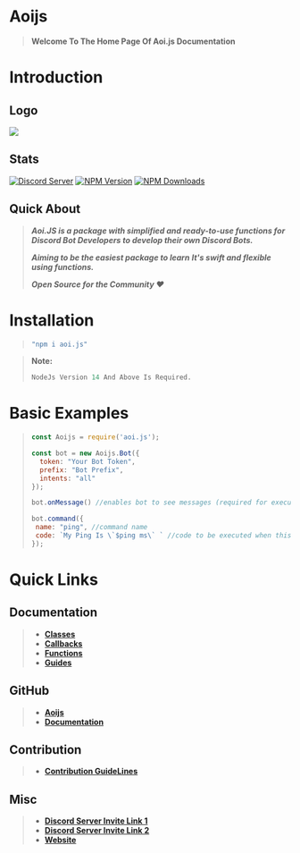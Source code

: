 # Aoijs
> **Welcome To The Home Page Of Aoi.js Documentation**
# Introduction
## Logo
![](https://aoi.js.org/assets/images/aoijs-new.png)
## Stats 
[![Discord Server](https://img.shields.io/discord/773352845738115102?color=5865F2&logo=discord&logoColor=white)](https://aoi.js.org/invite) [![NPM Version](https://img.shields.io/npm/v/aoi.js.svg?maxAge=3600)](https://www.npmjs.com/package/aoi.js) [![NPM Downloads](https://img.shields.io/npm/dt/aoi.js.svg?maxAge=3600)](https://www.npmjs.com/package/aoi.js)
## Quick About 
> ___Aoi.JS is a package with simplified and ready-to-use functions for Discord Bot Developers to develop their own Discord Bots.___
>
> ___Aiming to be the easiest package to learn___
> ___It's swift and flexible using functions.___
>
> ___Open Source for the Community ❤️___
# Installation 
> ```js
> "npm i aoi.js"
>```

> **Note:** 
>```js
> NodeJs Version 14 And Above Is Required.
>```
# Basic Examples 
>```js
> const Aoijs = require('aoi.js');
>
> const bot = new Aoijs.Bot({
>   token: "Your Bot Token",
>   prefix: "Bot Prefix",
>   intents: "all"
> });
>
>bot.onMessage() //enables bot to see messages (required for executing Commands)
>
>bot.command({
>  name: "ping", //command name
>  code: `My Ping Is \`$ping ms\` ` //code to be executed when this command is called 
> });
>
>```
# Quick Links
## Documentation  
> * **[Classes](class/readme.md)**
> * **[Callbacks](callbacks/readme.md)**
> * **[Functions](functions/readme.md)**
> * **[Guides](guide/readme.md)**
## GitHub
> * **[Aoijs](https://github.com/aoijs/aoi.js)**
> * **[Documentation](https://github.com/aoijs/documentation)**
## Contribution 
> * **[Contribution GuideLines](https://github.com/aoijs/aoi.js/blob/master/.github/CONTRIBUTING.md)**
## Misc
> * **[Discord Server Invite Link 1](https://discord.gg/akarui)**
> * **[Discord Server Invite Link 2](https://discord.gg/3PyVg9U6Xh)**
> * **[Website](https://aoi.js.org)**
